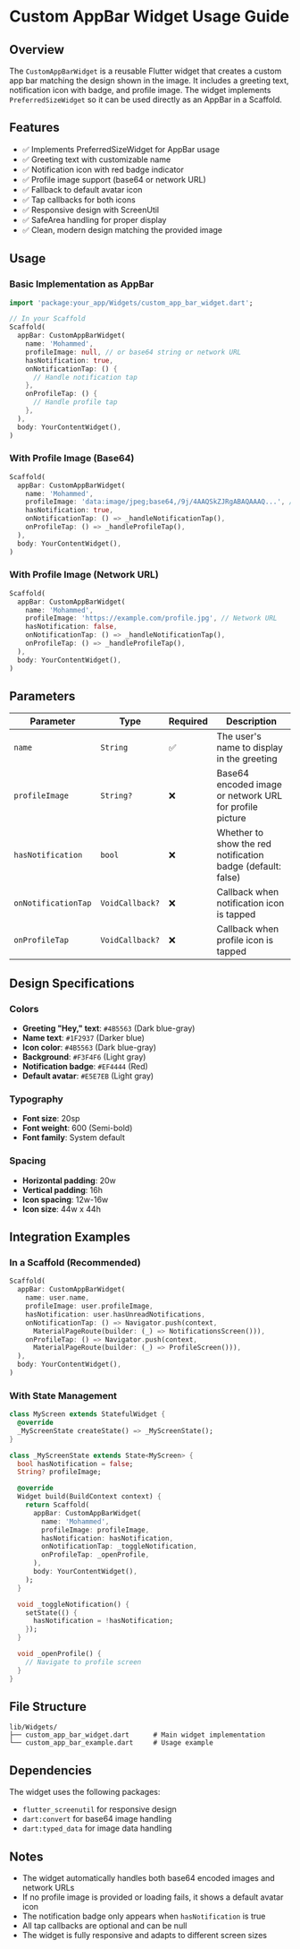 # Custom AppBar Widget Usage Guide

## Overview
The `CustomAppBarWidget` is a reusable Flutter widget that creates a custom app bar matching the design shown in the image. It includes a greeting text, notification icon with badge, and profile image. The widget implements `PreferredSizeWidget` so it can be used directly as an AppBar in a Scaffold.

## Features
- ✅ Implements PreferredSizeWidget for AppBar usage
- ✅ Greeting text with customizable name
- ✅ Notification icon with red badge indicator
- ✅ Profile image support (base64 or network URL)
- ✅ Fallback to default avatar icon
- ✅ Tap callbacks for both icons
- ✅ Responsive design with ScreenUtil
- ✅ SafeArea handling for proper display
- ✅ Clean, modern design matching the provided image

## Usage

### Basic Implementation as AppBar
```dart
import 'package:your_app/Widgets/custom_app_bar_widget.dart';

// In your Scaffold
Scaffold(
  appBar: CustomAppBarWidget(
    name: 'Mohammed',
    profileImage: null, // or base64 string or network URL
    hasNotification: true,
    onNotificationTap: () {
      // Handle notification tap
    },
    onProfileTap: () {
      // Handle profile tap
    },
  ),
  body: YourContentWidget(),
)
```

### With Profile Image (Base64)
```dart
Scaffold(
  appBar: CustomAppBarWidget(
    name: 'Mohammed',
    profileImage: 'data:image/jpeg;base64,/9j/4AAQSkZJRgABAQAAAQ...', // Base64 string
    hasNotification: true,
    onNotificationTap: () => _handleNotificationTap(),
    onProfileTap: () => _handleProfileTap(),
  ),
  body: YourContentWidget(),
)
```

### With Profile Image (Network URL)
```dart
Scaffold(
  appBar: CustomAppBarWidget(
    name: 'Mohammed',
    profileImage: 'https://example.com/profile.jpg', // Network URL
    hasNotification: false,
    onNotificationTap: () => _handleNotificationTap(),
    onProfileTap: () => _handleProfileTap(),
  ),
  body: YourContentWidget(),
)
```

## Parameters

| Parameter | Type | Required | Description |
|-----------|------|----------|-------------|
| `name` | `String` | ✅ | The user's name to display in the greeting |
| `profileImage` | `String?` | ❌ | Base64 encoded image or network URL for profile picture |
| `hasNotification` | `bool` | ❌ | Whether to show the red notification badge (default: false) |
| `onNotificationTap` | `VoidCallback?` | ❌ | Callback when notification icon is tapped |
| `onProfileTap` | `VoidCallback?` | ❌ | Callback when profile icon is tapped |

## Design Specifications

### Colors
- **Greeting "Hey," text**: `#4B5563` (Dark blue-gray)
- **Name text**: `#1F2937` (Darker blue)
- **Icon color**: `#4B5563` (Dark blue-gray)
- **Background**: `#F3F4F6` (Light gray)
- **Notification badge**: `#EF4444` (Red)
- **Default avatar**: `#E5E7EB` (Light gray)

### Typography
- **Font size**: 20sp
- **Font weight**: 600 (Semi-bold)
- **Font family**: System default

### Spacing
- **Horizontal padding**: 20w
- **Vertical padding**: 16h
- **Icon spacing**: 12w-16w
- **Icon size**: 44w x 44h

## Integration Examples

### In a Scaffold (Recommended)
```dart
Scaffold(
  appBar: CustomAppBarWidget(
    name: user.name,
    profileImage: user.profileImage,
    hasNotification: user.hasUnreadNotifications,
    onNotificationTap: () => Navigator.push(context, 
      MaterialPageRoute(builder: (_) => NotificationsScreen())),
    onProfileTap: () => Navigator.push(context, 
      MaterialPageRoute(builder: (_) => ProfileScreen())),
  ),
  body: YourContentWidget(),
)
```

### With State Management
```dart
class MyScreen extends StatefulWidget {
  @override
  _MyScreenState createState() => _MyScreenState();
}

class _MyScreenState extends State<MyScreen> {
  bool hasNotification = false;
  String? profileImage;

  @override
  Widget build(BuildContext context) {
    return Scaffold(
      appBar: CustomAppBarWidget(
        name: 'Mohammed',
        profileImage: profileImage,
        hasNotification: hasNotification,
        onNotificationTap: _toggleNotification,
        onProfileTap: _openProfile,
      ),
      body: YourContentWidget(),
    );
  }

  void _toggleNotification() {
    setState(() {
      hasNotification = !hasNotification;
    });
  }

  void _openProfile() {
    // Navigate to profile screen
  }
}
```

## File Structure
```
lib/Widgets/
├── custom_app_bar_widget.dart      # Main widget implementation
└── custom_app_bar_example.dart     # Usage example
```

## Dependencies
The widget uses the following packages:
- `flutter_screenutil` for responsive design
- `dart:convert` for base64 image handling
- `dart:typed_data` for image data handling

## Notes
- The widget automatically handles both base64 encoded images and network URLs
- If no profile image is provided or loading fails, it shows a default avatar icon
- The notification badge only appears when `hasNotification` is true
- All tap callbacks are optional and can be null
- The widget is fully responsive and adapts to different screen sizes
